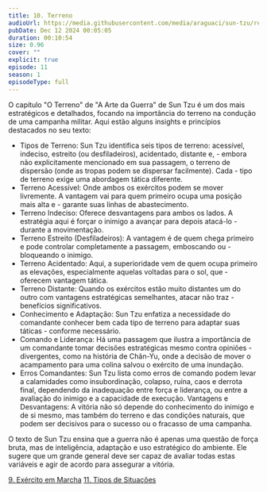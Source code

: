 ```yaml
---
title: 10. Terreno
audioUrl: https://media.githubusercontent.com/media/araguaci/sun-tzu/refs/heads/main/public/audio/11-cap-10-o-terreno.mp3
pubDate: Dec 12 2024 00:05:05
duration: 00:10:54
size: 0.96
cover: ""
explicit: true
episode: 11
season: 1
episodeType: full
---
```



O capítulo "O Terreno" de "A Arte da Guerra" de Sun Tzu é um dos mais estratégicos e detalhados, focando na importância do terreno na condução de uma campanha militar. Aqui estão alguns insights e princípios destacados no seu texto:

  - Tipos de Terreno: Sun Tzu identifica seis tipos de terreno: acessível, indeciso, estreito (ou desfiladeiros), acidentado, distante e,   - embora não explicitamente mencionado em sua passagem, o terreno de dispersão (onde as tropas podem se dispersar facilmente). Cada   - tipo de terreno exige uma abordagem tática diferente.
  - Terreno Acessível: Onde ambos os exércitos podem se mover livremente. A vantagem vai para quem primeiro ocupa uma posição mais alta e   - garante suas linhas de abastecimento.
  - Terreno Indeciso: Oferece desvantagens para ambos os lados. A estratégia aqui é forçar o inimigo a avançar para depois atacá-lo   - durante a movimentação.
  - Terreno Estreito (Desfiladeiros): A vantagem é de quem chega primeiro e pode controlar completamente a passagem, emboscando ou  - bloqueando o inimigo.
  - Terreno Acidentado: Aqui, a superioridade vem de quem ocupa primeiro as elevações, especialmente aquelas voltadas para o sol, que   - oferecem vantagem tática.
  - Terreno Distante: Quando os exércitos estão muito distantes um do outro com vantagens estratégicas semelhantes, atacar não traz   - benefícios significativos.
  - Conhecimento e Adaptação: Sun Tzu enfatiza a necessidade do comandante conhecer bem cada tipo de terreno para adaptar suas táticas  - conforme necessário. 
  - Comando e Liderança: Há uma passagem que ilustra a importância de um comandante tomar decisões estratégicas mesmo contra opiniões   - divergentes, como na história de Chãn-Yu, onde a decisão de mover o acampamento para uma colina salvou o exército de uma inundação.
  - Erros Comandantes: Sun Tzu lista como erros de comando podem levar a calamidades como insubordinação, colapso, ruína, caos e derrota final, dependendo da inadequação entre força e liderança, ou entre a avaliação do inimigo e a capacidade de execução.
Vantagens e Desvantagens: A vitória não só depende do conhecimento do inimigo e de si mesmo, mas também do terreno e das condições naturais, que podem ser decisivos para o sucesso ou o fracasso de uma campanha.

O texto de Sun Tzu ensina que a guerra não é apenas uma questão de força bruta, mas de inteligência, adaptação e uso estratégico do ambiente. Ele sugere que um grande general deve ser capaz de avaliar todas estas variáveis e agir de acordo para assegurar a vitória.

<div class="text-center mt-16">
  <a class="btn btn-accent mt-9" href="/episode/post10">9. Exército em Marcha</a>
  <a class="btn btn-accent mt-9" href="/episode/post12">11. Tipos de Situações</a>
</div>